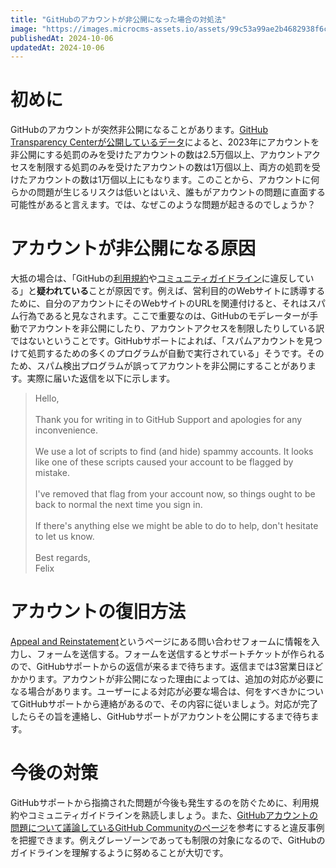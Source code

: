 ```yaml
---
title: "GitHubのアカウントが非公開になった場合の対処法"
image: "https://images.microcms-assets.io/assets/99c53a99ae2b4682938f6c435d83e3d9/b35b3308921c4004a8c8e47011161773/Microsoft-Fluentui-Emoji-3d-Zzz-3d.1024.png"
publishedAt: 2024-10-06
updatedAt: 2024-10-06
---
```


<h1 id="h313db3a8b3">初めに</h1><p>GitHubのアカウントが突然非公開になることがあります。<a href="https://transparencycenter.github.com/appeals/#abuse-related-violations" target="_blank" rel="noopener noreferrer nofollow">GitHub Transparency Centerが公開しているデータ</a>によると、2023年にアカウントを非公開にする処罰のみを受けたアカウントの数は2.5万個以上、アカウントアクセスを制限する処罰のみを受けたアカウントの数は1万個以上、両方の処罰を受けたアカウントの数は1万個以上にもなります。このことから、アカウントに何らかの問題が生じるリスクは低いとはいえ、誰もがアカウントの問題に直面する可能性があると言えます。では、なぜこのような問題が起きるのでしょうか？</p><h1 id="hd899f807ae">アカウントが非公開になる原因</h1><p>大抵の場合は、「GitHubの<a href="https://docs.github.com/en/site-policy/github-terms/github-terms-of-service" target="_blank" rel="noopener noreferrer nofollow">利用規約</a>や<a href="https://docs.github.com/en/site-policy/github-terms/github-community-guidelines" target="_blank" rel="noopener noreferrer nofollow">コミュニティガイドライン</a>に違反している」と<strong>疑われている</strong>ことが原因です。例えば、営利目的のWebサイトに誘導するために、自分のアカウントにそのWebサイトのURLを関連付けると、それはスパム行為であると見なされます。ここで重要なのは、GitHubのモデレーターが手動でアカウントを非公開にしたり、アカウントアクセスを制限したりしている訳ではないということです。GitHubサポートによれば、「スパムアカウントを見つけて処罰するための多くのプログラムが自動で実行されている」そうです。そのため、スパム検出プログラムが誤ってアカウントを非公開にすることがあります。実際に届いた返信を以下に示します。</p><blockquote><p>Hello,<br> <br>Thank you for writing in to GitHub Support and apologies for any inconvenience.<br> <br>We use a lot of scripts to find (and hide) spammy accounts. It looks like one of these scripts caused your account to be flagged by mistake.<br> <br>I&apos;ve removed that flag from your account now, so things ought to be back to normal the next time you sign in.<br> <br>If there&apos;s anything else we might be able to do to help, don&apos;t hesitate to let us know.<br> <br>Best regards,<br>Felix</p></blockquote><h1 id="hfebeb2f68f">アカウントの復旧方法</h1><p><a href="https://support.github.com/contact/reinstatement" target="_blank" rel="noopener noreferrer nofollow">Appeal and Reinstatement</a>というページにある問い合わせフォームに情報を入力し、フォームを送信する。フォームを送信するとサポートチケットが作られるので、GitHubサポートからの返信が来るまで待ちます。返信までは3営業日ほどかかります。アカウントが非公開になった理由によっては、追加の対応が必要になる場合があります。ユーザーによる対応が必要な場合は、何をすべきかについてGitHubサポートから連絡があるので、その内容に従いましょう。対応が完了したらその旨を連絡し、GitHubサポートがアカウントを公開にするまで待ちます。</p><h1 id="hfc9a104fa1">今後の対策</h1><p>GitHubサポートから指摘された問題が今後も発生するのを防ぐために、利用規約やコミュニティガイドラインを熟読しましょう。また、<a href="https://github.com/orgs/community/discussions/27294" target="_blank" rel="noopener noreferrer nofollow">GitHubアカウントの問題について議論しているGitHub Communityのページ</a>を参考にすると違反事例を把握できます。例えグレーゾーンであっても制限の対象になるので、GitHubのガイドラインを理解するように努めることが大切です。</p>